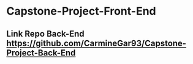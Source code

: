 # Capstone-Project-Front-End

## Link Repo Back-End https://github.com/CarmineGar93/Capstone-Project-Back-End
